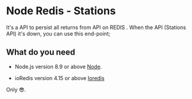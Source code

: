 # Node Redis - Stations

It's a API to persist all returns from API on REDIS . When the API (Stations API) it's down, you can use this end-point;

## What do you need

- Node.js version 8.9 or above [Node](https://nodejs.org/en/).

- ioRedis version 4.15 or above [Ioredis](https://github.com/luin/ioredis)

Only 😎.
